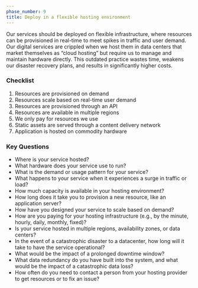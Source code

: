 ```yaml
---
phase_number: 9
title: Deploy in a flexible hosting environment
---
```


Our services should be deployed on flexible infrastructure, where resources can be provisioned in real-time to meet spikes in traffic and user demand. Our digital services are crippled when we host them in data centers that market themselves as “cloud hosting” but require us to manage and maintain hardware directly. This outdated practice wastes time, weakens our disaster recovery plans, and results in significantly higher costs.

### Checklist

1. Resources are provisioned on demand
2. Resources scale based on real-time user demand
3. Resources are provisioned through an API
4. Resources are available in multiple regions
5. We only pay for resources we use
6. Static assets are served through a content delivery network
7. Application is hosted on commodity hardware

### Key Questions

- Where is your service hosted?
- What hardware does your service use to run?
- What is the demand or usage pattern for your service?
- What happens to your service when it experiences a surge in traffic or load?
- How much capacity is available in your hosting environment?
- How long does it take you to provision a new resource, like an application server?
- How have you designed your service to scale based on demand?
- How are you paying for your hosting infrastructure (e.g., by the minute, hourly, daily, monthly, fixed)?
- Is your service hosted in multiple regions, availability zones, or data centers?
- In the event of a catastrophic disaster to a datacenter, how long will it take to have the service operational?
- What would be the impact of a prolonged downtime window?
- What data redundancy do you have built into the system, and what would be the impact of a catastrophic data loss?
- How often do you need to contact a person from your hosting provider to get resources or to fix an issue?
